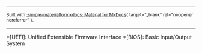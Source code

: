 -------
<small>Built with [:simple-materialformkdocs: Material for MkDocs](https://squidfunk.github.io/mkdocs-material){ target="_blank" rel="noopener noreferrer" }.</small>

-------

*[UEFI]: Unified Extensible Firmware Interface
*[BIOS]: Basic Input/Output System

